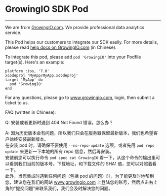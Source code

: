 GrowingIO SDK Pod
=================

-----------------

We are from [GrowingIO.com](http://growingio.com/). We provide professional data analytics service.

This Pod helps our customers to integrate our SDK easily. For more details, please read [help docs on GrowingIO.com](http://help.growingio.com/) (in Chinese).

To integrate this pod, please add `pod 'GrowingIO'` into your Podfile target(s). Here's an example:

    platform :ios, '7.0'
    xcodeproj 'MyApp/MyApp.xcodeproj'
    target 'MyApp' do
      pod 'GrowingIO'
    end

For any questions, please go to www.growingio.com, login, then submit a ticket to us.

FAQ (written in Chinese):

Q: 安装或者更新时遇到 404 Not Found 错误，怎么办？

A: 因为历史版本会有问题，所以我们只会在服务器保留最新版本，我们也希望客户始终安装最新版本。   
在安装 pod 时，请确保不要使用 ```--no-repo-update``` 选项，或者先用 ```pod repo update``` 来更新一下本地的所有 repo 信息，然后再安装。   
安装前您可以执行命令 ```pod spec cat GrowingIO``` 看一下，从这个命令的输出里可以看到我们当前的版本号，下载地址，和下载文件的 SHA1 值，您可以对照着看一下。   
此外，当您集成时遇到任何问题（包括 pod 的问题）时，为了能更及时地帮到您，建议您在我们的网站 www.growingio.com 上登陆您的账号，然后点击右上角的“提交问题”来联系我们，我们会及时解决您的问题。

